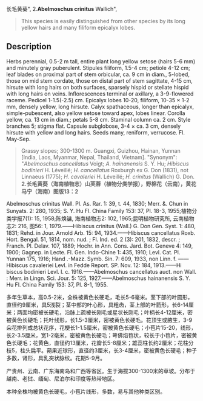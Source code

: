 长毛黄葵",
2.**Abelmoschus crinitus** Wallich",

> This species is easily distinguished from other species by its long yellow hairs and many filiform epicalyx lobes.

## Description
Herbs perennial, 0.5-2 m tall, entire plant long yellow setose (hairs 5-6 mm) and minutely gray puberulent. Stipules filiform, 1.5-4 cm; petiole 4-12 cm; leaf blades on proximal part of stem orbicular, ca. 9 cm in diam., 5-lobed, those on mid stem cordate, those on distal part of stem sagittate, 4-15 cm, hirsute with long hairs on both surfaces, sparsely hispid or stellate hispid with long hairs on veins. Inflorescences terminal or axillary, a 3-9-flowered raceme. Pedicel 1-1.5(-2.5) cm. Epicalyx lobes 10-20, filiform, 10-35 × 1-2 mm, densely yellow, long hirsute. Calyx spathaceous, longer than epicalyx, simple-pubescent, also yellow setose toward apex, lobes linear. Corolla yellow, ca. 13 cm in diam.; petals 5-8 cm. Staminal column ca. 2 cm. Style branches 5; stigma flat. Capsule subglobose, 3-4 × ca. 3 cm, densely hirsute with yellow and long hairs. Seeds many, reniform, verrucose. Fl. May-Sep.

> Grassy slopes; 300-1300 m. Guangxi, Guizhou, Hainan, Yunnan [India, Laos, Myanmar, Nepal, Thailand, Vietnam].
  "Synonym": "*Abelmoschus cancellatus* Voigt; *A. hainanensis* S. Y. Hu; *Hibiscus bodinieri* H. Léveillé; *H. cancellatus* Roxburgh ex G. Don (1831), not Linnaeus (1775); *H. cavaleriei* H. Léveillé; *H. crinitus* (Wallich) G. Don.
**2.长毛黄葵（海南植物志）山芙蓉（植物分类学报），野棉花（云南），黄花马宁（海南）图版13：2**

Abelmoschus crinitus Wall. Pl. As. Rar. 1: 39, t. 44, 1830; Merr. &. Chun in Sunyats. 2: 280, 1935; S. Y. Hu Fl. China Family 153: 37, Pl. 18-3, 1955;植物分类学报7(1): 15, 1958;陈焕镛, 海南植物志2: 102, 1965;昆明植物研究所, 云南植物志2: 216, 图56: 1, 1979.——Hibiscus crinitus (Wall.) G. Don Gen. Syst. 1: 480, 1831; Rehd. in Jour. Arnold Arb. 15: 94, 1934.——Hibiscus cancellatus Roxb. Hort. Bengal. 51, 1814, nom. nud. ; Fl. Ind. ed. 2 (3): 201, 1832, descr. ; Franch. Pl. Delav. 107, 1889; Hochr. in Ann. Cons. Jard. Bot. Geneve 4: 149, 1900; Gagnep. in Lecte. Fl. Gen. Indo-Chine 1: 435, 1910; Levl. Cat. Pl. Yunnan 175, 1916; Hand .-Mazz. Symb. Sin. 7: 609, 1933, non Linn. f. ——Hibiscus cavaleriei Levl. in Fedde Report. SP. Nov. 12: 184, 1913.——Hi biscus bodinieri Levl. l. c. 1916.——Abelmoschus cancellatus auct. non Wall. : Merr. in Lingn. Sci. Jour. 5: 125, 1927.——Abelmoschus hainanensis S. Y. Hu Fl. China Family 153: 37, Pl. 8-1, 1955.

多年生草本，高0.5-2米，全株被黄色长硬毛，毛长5-6毫米。茎下部的叶圆形，直径约9厘米，具5浅裂；茎中部的叶心形，具粗齿，茎上部的叶箭形，长6-14厘米；两面均密被长硬毛，沿脉上疏被长刚毛或星状长刚毛；叶柄长4-12厘米，密被黄色长硬毛；托叶线形，长1.5-3厘米，密被黄色长硬毛。花顶生或腋生，3-9朵花排列成总状花序，花梗长1-1.5厘米，密被黄色长硬毛；小苞片15-20，线形，长2-3.5厘米，宽1-2毫米，密被黄色长硬毛；萼佛焰苞状，较长于小苞片，密被黄色长硬毛；花黄色，直径约13厘米，花瓣长5-8厘米；雄蕊柱长约2厘米；花柱分枝5，柱头扁平。蒴果近球形，直径约3厘米，长3-4厘米，密被黄色长硬毛；种子多数，肾形，具乳突状脉纹。花期5-9月。

产贵州、云南、广东海南岛和广西等省区。生于海拔300-1300米的草坡。分布于越南、老挝、缅甸、尼泊尔和印度等热带地区。

本种全株均被黄色长硬毛，小苞片线形，多数，易与其他种类区别。
